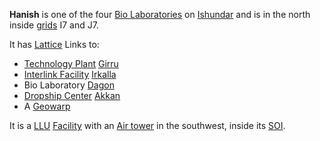 **Hanish** is one of the four [Bio Laboratories](../locations/Bio_Laboratory.md)
on [Ishundar](../locations/Ishundar.md) and is in the north inside
[grids](../terminology/Grid.md) I7 and J7.

It has [Lattice](../terminology/Lattice.md) Links to:

- [Technology Plant](../locations/Technology_Plant.md) [Girru](Girru.md)
- [Interlink Facility](../terminology/Interlink.md) [Irkalla](Irkalla.md)
- Bio Laboratory [Dagon](Dagon.md)
- [Dropship Center](../locations/Dropship_Center.md) [Akkan](Akkan.md)
- A [Geowarp](../locations/Geowarp.md)

It is a [LLU](../terminology/Lattice_Logic_Unit.md)
[Facility](../locations/Facilities.md) with an
[Air tower](../locations/Air_tower.md) in the southwest, inside its
[SOI](../locations/Sphere_of_Influence.md).

<!--[Category:Facilities](Category:Facilities.md)-->
